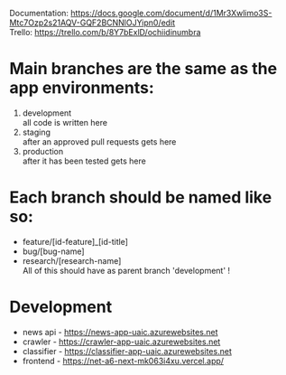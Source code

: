 Documentation: https://docs.google.com/document/d/1Mr3Xwlimo3S-Mtc7Ozp2s21AQV-GQF2BCNNlOJYipn0/edit \
Trello: https://trello.com/b/8Y7bExlD/ochiidinumbra
# Main branches are the same as the app environments: 
  1. development \
    all code is written here 
  2. staging \
    after an approved pull requests gets here 
  3. production \
    after it has been tested gets here
# Each branch should be named like so:
  * feature/[id-feature]_[id-title] 
  * bug/[bug-name] 
  * research/[research-name] \
    All of this should have as parent branch 'development' ! 
# Development
  * news api - https://news-app-uaic.azurewebsites.net
  * crawler - https://crawler-app-uaic.azurewebsites.net
  * classifier - https://classifier-app-uaic.azurewebsites.net
  * frontend - https://net-a6-next-mk063i4xu.vercel.app/
